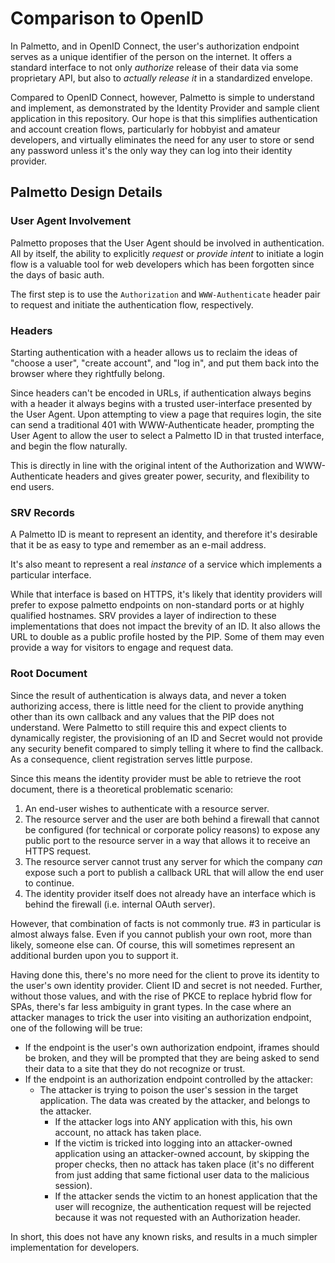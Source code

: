 # Comparison to OpenID

In Palmetto, and in OpenID Connect, the user's authorization endpoint serves as a unique identifier of the person on the internet. It offers a standard interface to not only _authorize_ release of their data via some proprietary API, but also to _actually release it_ in a standardized envelope.

Compared to OpenID Connect, however, Palmetto is simple to understand and implement, as demonstrated by the Identity Provider and sample client application in this repository. Our hope is that this simplifies authentication and account creation flows, particularly for hobbyist and amateur developers, and virtually eliminates the need for any user to store or send any password unless it's the only way they can log into their identity provider.

## Palmetto Design Details
### User Agent Involvement
Palmetto proposes that the User Agent should be involved in authentication. All by itself, the ability to explicitly *request* or *provide intent* to initiate a login flow is a valuable tool for web developers which has been forgotten since the days of basic auth.

The first step is to use the `Authorization` and `WWW-Authenticate` header pair to request and initiate the authentication flow, respectively.

### Headers
Starting authentication with a header allows us to reclaim the ideas of "choose a user", "create account", and "log in", and put them back into the browser where they rightfully belong.

Since headers can't be encoded in URLs, if authentication always begins with a header it always begins with a trusted user-interface presented by the User Agent. Upon attempting to view a page that requires login, the site can send a traditional 401 with WWW-Authenticate header, prompting the User Agent to allow the user to select a Palmetto ID in that trusted interface, and begin the flow naturally.

This is directly in line with the original intent of the Authorization and WWW-Authenticate headers and gives greater power, security, and flexibility to end users.

### SRV Records
A Palmetto ID is meant to represent an identity, and therefore it's desirable that it be as easy to type and remember as an e-mail address.

It's also meant to represent a real _instance_ of a service which implements a particular interface.

While that interface is based on HTTPS, it's likely that identity providers will prefer to expose palmetto endpoints on non-standard ports or at highly qualified hostnames. SRV provides a layer of indirection to these implementations that does not impact the brevity of an ID. It also allows the URL to double as a public profile hosted by the PIP. Some of them may even provide a way for visitors to engage and request data.

### Root Document
Since the result of authentication is always data, and never a token authorizing access, there is little need for the client to provide anything other than its own callback and any values that the PIP does not understand. Were Palmetto to still require this and expect clients to dynamically register, the provisioning of an ID and Secret would not provide any security benefit compared to simply telling it where to find the callback. As a consequence, client registration serves little purpose.

Since this means the identity provider must be able to retrieve the root document, there is a theoretical problematic scenario:
1. An end-user wishes to authenticate with a resource server.
2. The resource server and the user are both behind a firewall that cannot be configured (for technical or corporate policy reasons) to expose any public port to the resource server in a way that allows it to receive an HTTPS request.
3. The resource server cannot trust any server for which the company *can* expose such a port to publish a callback URL that will allow the end user to continue.
4. The identity provider itself does not already have an interface which is behind the firewall (i.e. internal OAuth server).

However, that combination of facts is not commonly true. #3 in particular is almost always false. Even if you cannot publish your own root, more than likely, someone else can. Of course, this will sometimes represent an additional burden upon you to support it.

Having done this, there's no more need for the client to prove its identity to the user's own identity provider. Client ID and secret is not needed. Further, without those values, and with the rise of PKCE to replace hybrid flow for SPAs, there's far less ambiguity in grant types. In the case where an attacker manages to trick the user into visiting an authorization endpoint, one of the following will be true:
* If the endpoint is the user's own authorization endpoint, iframes should be broken, and they will be prompted that they are being asked to send their data to a site that they do not recognize or trust.
* If the endpoint is an authorization endpoint controlled by the attacker:
  * The attacker is trying to poison the user's session in the target application. The data was created by the attacker, and belongs to the attacker.
    * If the attacker logs into ANY application with this, his own account, no attack has taken place.
    * If the victim is tricked into logging into an attacker-owned application using an attacker-owned account, by skipping the proper checks, then no attack has taken place (it's no different from just adding that same fictional user data to the malicious session).
    * If the attacker sends the victim to an honest application that the user will recognize, the authentication request will be rejected because it was not requested with an Authorization header.

In short, this does not have any known risks, and results in a much simpler implementation for developers.
